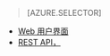 > [AZURE.SELECTOR]
- [Web 用户界面](../articles/hdinsight/hdinsight-hadoop-manage-ambari.md)
- [REST API，](../articles/hdinsight/hdinsight-hadoop-manage-ambari-rest-api.md)